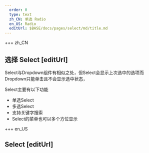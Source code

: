 ```yaml
---   
  order: 0
  type: text
  zh_CN: 单选 Radio
  en_US: Radio
  editUrl: $BASE/docs/pages/select/md/title.md
---      
```


+++  zh_CN
## 选择 Select [editUrl]    
Select与Dropdown组件有相似之处，但Select会显示上次选中的选项而Dropdown只能单击且不会显示选中状态，

Select主要有以下功能

- 单选Select
- 多选Select
- 支持关键字搜索
- Select的菜单也可以多个方位显示

+++ en_US
## Select [editUrl]  

